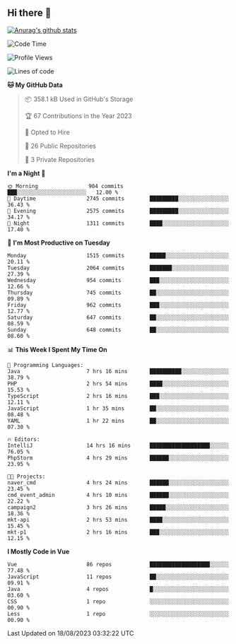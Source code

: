 ## Hi there 👋

[![Anurag's github stats](https://github-readme-stats.vercel.app/api?username=Songwonseok)](https://github.com/anuraghazra/github-readme-stats)



<!--START_SECTION:waka-->
![Code Time](http://img.shields.io/badge/Code%20Time-2%2C458%20hrs%2012%20mins-blue)

![Profile Views](http://img.shields.io/badge/Profile%20Views-0-blue)

![Lines of code](https://img.shields.io/badge/From%20Hello%20World%20I%27ve%20Written-35.0%20million%20lines%20of%20code-blue)

**🐱 My GitHub Data** 

> 📦 358.1 kB Used in GitHub's Storage 
 > 
> 🏆 67 Contributions in the Year 2023
 > 
> 💼 Opted to Hire
 > 
> 📜 26 Public Repositories 
 > 
> 🔑 3 Private Repositories 
 > 
**I'm a Night 🦉** 

```text
🌞 Morning                904 commits         ███░░░░░░░░░░░░░░░░░░░░░░   12.00 % 
🌆 Daytime                2745 commits        █████████░░░░░░░░░░░░░░░░   36.43 % 
🌃 Evening                2575 commits        █████████░░░░░░░░░░░░░░░░   34.17 % 
🌙 Night                  1311 commits        ████░░░░░░░░░░░░░░░░░░░░░   17.40 % 
```
📅 **I'm Most Productive on Tuesday** 

```text
Monday                   1515 commits        █████░░░░░░░░░░░░░░░░░░░░   20.11 % 
Tuesday                  2064 commits        ███████░░░░░░░░░░░░░░░░░░   27.39 % 
Wednesday                954 commits         ███░░░░░░░░░░░░░░░░░░░░░░   12.66 % 
Thursday                 745 commits         ██░░░░░░░░░░░░░░░░░░░░░░░   09.89 % 
Friday                   962 commits         ███░░░░░░░░░░░░░░░░░░░░░░   12.77 % 
Saturday                 647 commits         ██░░░░░░░░░░░░░░░░░░░░░░░   08.59 % 
Sunday                   648 commits         ██░░░░░░░░░░░░░░░░░░░░░░░   08.60 % 
```


📊 **This Week I Spent My Time On** 

```text
💬 Programming Languages: 
Java                     7 hrs 16 mins       ██████████░░░░░░░░░░░░░░░   38.79 % 
PHP                      2 hrs 54 mins       ████░░░░░░░░░░░░░░░░░░░░░   15.53 % 
TypeScript               2 hrs 16 mins       ███░░░░░░░░░░░░░░░░░░░░░░   12.11 % 
JavaScript               1 hr 35 mins        ██░░░░░░░░░░░░░░░░░░░░░░░   08.48 % 
YAML                     1 hr 22 mins        ██░░░░░░░░░░░░░░░░░░░░░░░   07.30 % 

🔥 Editors: 
IntelliJ                 14 hrs 16 mins      ███████████████████░░░░░░   76.05 % 
PhpStorm                 4 hrs 29 mins       ██████░░░░░░░░░░░░░░░░░░░   23.95 % 

🐱‍💻 Projects: 
naver_cmd                4 hrs 24 mins       ██████░░░░░░░░░░░░░░░░░░░   23.45 % 
cmd_event_admin          4 hrs 10 mins       ██████░░░░░░░░░░░░░░░░░░░   22.22 % 
campaign2                3 hrs 26 mins       █████░░░░░░░░░░░░░░░░░░░░   18.36 % 
mkt-api                  2 hrs 53 mins       ████░░░░░░░░░░░░░░░░░░░░░   15.45 % 
mkt-p1                   2 hrs 16 mins       ███░░░░░░░░░░░░░░░░░░░░░░   12.15 % 
```

**I Mostly Code in Vue** 

```text
Vue                      86 repos            ███████████████████░░░░░░   77.48 % 
JavaScript               11 repos            ██░░░░░░░░░░░░░░░░░░░░░░░   09.91 % 
Java                     4 repos             █░░░░░░░░░░░░░░░░░░░░░░░░   03.60 % 
CSS                      1 repo              ░░░░░░░░░░░░░░░░░░░░░░░░░   00.90 % 
Less                     1 repo              ░░░░░░░░░░░░░░░░░░░░░░░░░   00.90 % 
```




 Last Updated on 18/08/2023 03:32:22 UTC
<!--END_SECTION:waka-->
